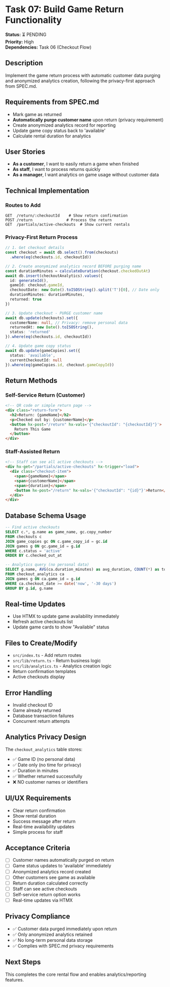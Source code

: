 # Task 07: Build Game Return Functionality

**Status:** ⏳ PENDING  
**Priority:** High  
**Dependencies:** Task 06 (Checkout Flow)  

## Description
Implement the game return process with automatic customer data purging and anonymized analytics creation, following the privacy-first approach from SPEC.md.

## Requirements from SPEC.md
- Mark game as returned
- **Automatically purge customer name** upon return (privacy requirement)
- Create anonymized analytics record for reporting
- Update game copy status back to 'available'
- Calculate rental duration for analytics

## User Stories
- **As a customer**, I want to easily return a game when finished
- **As staff**, I want to process returns quickly
- **As a manager**, I want analytics on game usage without customer data

## Technical Implementation
### Routes to Add
```
GET  /return/:checkoutId    # Show return confirmation
POST /return               # Process the return
GET  /partials/active-checkouts  # Show current rentals
```

### Privacy-First Return Process
```typescript
// 1. Get checkout details
const checkout = await db.select().from(checkouts)
  .where(eq(checkouts.id, checkoutId))

// 2. Create anonymized analytics record BEFORE purging name
const durationMinutes = calculateDuration(checkout.checkedOutAt)
await db.insert(checkoutAnalytics).values({
  id: generateId(),
  gameId: checkout.gameId,
  checkoutDate: new Date().toISOString().split('T')[0], // Date only
  durationMinutes: durationMinutes,
  returned: true
})

// 3. Update checkout - PURGE customer name
await db.update(checkouts).set({
  customerName: null, // Privacy: remove personal data
  returnedAt: new Date().toISOString(),
  status: 'returned'
}).where(eq(checkouts.id, checkoutId))

// 4. Update game copy status
await db.update(gameCopies).set({
  status: 'available',
  currentCheckoutId: null
}).where(eq(gameCopies.id, checkout.gameCopyId))
```

## Return Methods
### Self-Service Return (Customer)
```html
<!-- QR code or simple return page -->
<div class="return-form">
  <h2>Return: {gameName}</h2>
  <p>Checked out by: {customerName}</p>
  <button hx-post="/return" hx-vals='{"checkoutId": "{checkoutId}"}'>
    Return This Game
  </button>
</div>
```

### Staff-Assisted Return
```html
<!-- Staff can see all active checkouts -->
<div hx-get="/partials/active-checkouts" hx-trigger="load">
  <div class="checkout-item">
    <span>{gameName}</span>
    <span>{customerName}</span>
    <span>{duration}</span>
    <button hx-post="/return" hx-vals='{"checkoutId": "{id}"}'>Return</button>
  </div>
</div>
```

## Database Schema Usage
```sql
-- Find active checkouts
SELECT c.*, g.name as game_name, gc.copy_number
FROM checkouts c
JOIN game_copies gc ON c.game_copy_id = gc.id  
JOIN games g ON gc.game_id = g.id
WHERE c.status = 'active'
ORDER BY c.checked_out_at

-- Analytics query (no personal data)
SELECT g.name, AVG(ca.duration_minutes) as avg_duration, COUNT(*) as total_rentals
FROM checkout_analytics ca
JOIN games g ON ca.game_id = g.id
WHERE ca.checkout_date >= date('now', '-30 days')
GROUP BY g.id, g.name
```

## Real-time Updates
- Use HTMX to update game availability immediately
- Refresh active checkouts list
- Update game cards to show "Available" status

## Files to Create/Modify
- `src/index.ts` - Add return routes
- `src/lib/return.ts` - Return business logic  
- `src/lib/analytics.ts` - Analytics creation logic
- Return confirmation templates
- Active checkouts display

## Error Handling
- Invalid checkout ID
- Game already returned
- Database transaction failures
- Concurrent return attempts

## Analytics Privacy Design
The `checkout_analytics` table stores:
- ✅ Game ID (no personal data)
- ✅ Date only (no time for privacy)
- ✅ Duration in minutes
- ✅ Whether returned successfully
- ❌ NO customer names or identifiers

## UI/UX Requirements
- Clear return confirmation
- Show rental duration
- Success message after return
- Real-time availability updates
- Simple process for staff

## Acceptance Criteria
- [ ] Customer names automatically purged on return
- [ ] Game status updates to 'available' immediately
- [ ] Anonymized analytics record created
- [ ] Other customers see game as available
- [ ] Return duration calculated correctly
- [ ] Staff can see active checkouts
- [ ] Self-service return option works
- [ ] Real-time updates via HTMX

## Privacy Compliance
- ✅ Customer data purged immediately upon return
- ✅ Only anonymized analytics retained
- ✅ No long-term personal data storage
- ✅ Complies with SPEC.md privacy requirements

## Next Steps
This completes the core rental flow and enables analytics/reporting features.